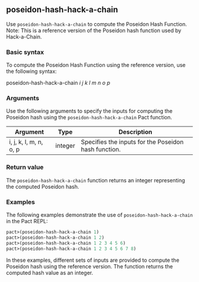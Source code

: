 ## poseidon-hash-hack-a-chain
Use `poseidon-hash-hack-a-chain` to compute the Poseidon Hash Function. Note: This is a reference version of the Poseidon hash function used by Hack-a-Chain.

### Basic syntax

To compute the Poseidon Hash Function using the reference version, use the following syntax:

poseidon-hash-hack-a-chain *i j k l m n o p*

### Arguments

Use the following arguments to specify the inputs for computing the Poseidon hash using the `poseidon-hash-hack-a-chain` Pact function.

| Argument | Type | Description |
| --- | --- | --- |
| i, j, k, l, m, n, o, p | integer | Specifies the inputs for the Poseidon hash function. |

### Return value

The `poseidon-hash-hack-a-chain` function returns an integer representing the computed Poseidon hash.

### Examples

The following examples demonstrate the use of `poseidon-hash-hack-a-chain` in the Pact REPL:

```lisp
pact>(poseidon-hash-hack-a-chain 1)
pact>(poseidon-hash-hack-a-chain 1 2)
pact>(poseidon-hash-hack-a-chain 1 2 3 4 5 6)
pact>(poseidon-hash-hack-a-chain 1 2 3 4 5 6 7 8)
```

In these examples, different sets of inputs are provided to compute the Poseidon hash using the reference version. The function returns the computed hash value as an integer.
